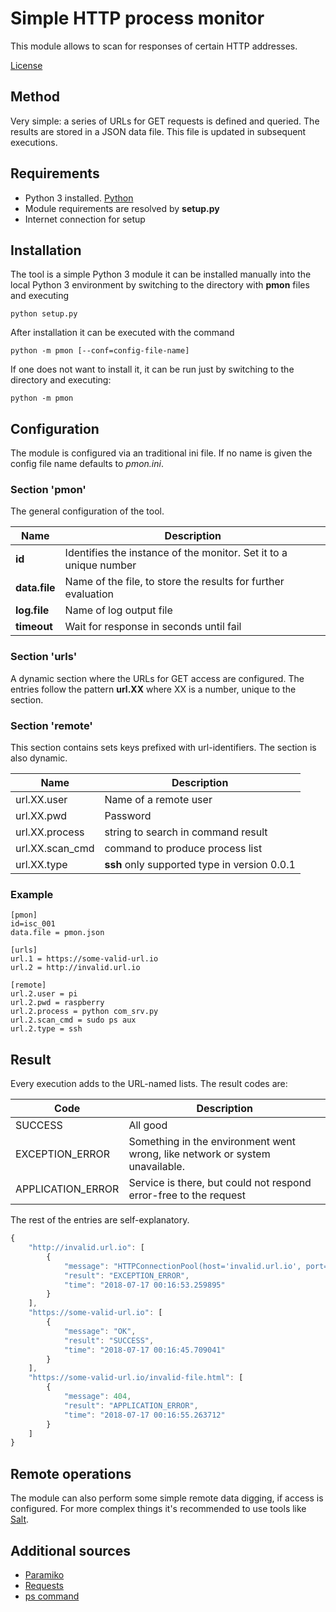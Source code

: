 # Simple HTTP process monitor
This module allows to scan for responses of certain HTTP
addresses.

[License](./LICENSE)

## Method
Very simple: a series of URLs for GET requests is defined and
queried. The results are stored in a JSON data file. This file
is updated in subsequent executions.

## Requirements
- Python 3 installed. [Python](http://www.python.org)
- Module requirements are resolved by **setup.py**
- Internet connection for setup

## Installation
The tool is a simple Python 3 module it can be installed
manually into the local Python 3 environment by switching to
the directory with **pmon** files and executing

    python setup.py
    
After installation it can be executed with the command

    python -m pmon [--conf=config-file-name]
    
If one does not want to install it, it can be run just by
switching to the directory and executing:

    python -m pmon
   
## Configuration
The module is configured via an traditional ini file. If no name
is given the config file name defaults to _pmon.ini_.

### Section 'pmon'
The general configuration of the tool.

| Name | Description |
|------|-------------|
| **id** | Identifies the instance of the monitor. Set it to a unique number |
| **data.file** | Name of the file, to store the results for further evaluation |
| **log.file** | Name of log output file |
| **timeout** | Wait for response in seconds until fail | 

### Section 'urls'
A dynamic section where the URLs for GET access are configured.
The entries follow the pattern **url.XX** where XX is a
number, unique to the section.

### Section 'remote'
This section contains sets keys prefixed with url-identifiers. The section
is also dynamic.

| Name | Description |
|------|-------------|
| url.XX.user | Name of a remote user |
| url.XX.pwd | Password |
| url.XX.process | string to search in command result |
| url.XX.scan_cmd | command to produce process list |
| url.XX.type | **ssh** only supported type in version 0.0.1 |

### Example
    [pmon]
    id=isc_001
    data.file = pmon.json

    [urls]
    url.1 = https://some-valid-url.io
    url.2 = http://invalid.url.io
    
    [remote]
    url.2.user = pi
    url.2.pwd = raspberry
    url.2.process = python com_srv.py
    url.2.scan_cmd = sudo ps aux
    url.2.type = ssh
    
## Result
Every execution adds to the URL-named lists. The result codes are:

| Code | Description |
|------|-------------|
| SUCCESS | All good |
| EXCEPTION_ERROR | Something in the environment went wrong, like network or system unavailable. |
| APPLICATION_ERROR | Service is there, but could not respond error-free to the request |

The rest of the entries are self-explanatory.

```javascript
{
    "http://invalid.url.io": [
        {
            "message": "HTTPConnectionPool(host='invalid.url.io', port=80):",
            "result": "EXCEPTION_ERROR",
            "time": "2018-07-17 00:16:53.259895"
        }
    ],
    "https://some-valid-url.io": [
        {
            "message": "OK",
            "result": "SUCCESS",
            "time": "2018-07-17 00:16:45.709041"
        }
    ],
    "https://some-valid-url.io/invalid-file.html": [
        {
            "message": 404,
            "result": "APPLICATION_ERROR",
            "time": "2018-07-17 00:16:55.263712"
        }
    ]
}
```

## Remote operations
The module can also perform some simple remote data digging, if access is configured.
For more complex things it's recommended to use tools like [Salt](http://www.saltstack.com).

## Additional sources
* [Paramiko](http://www.paramiko.org/)
* [Requests](http://docs.python-requests.org/en/master/)
* [ps command](https://kb.iu.edu/d/afnv)